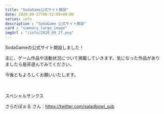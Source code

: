 ```yaml
---
title: "SodaGame公式サイト開設"
date: 2020-09-27T06:52:09+09:00
series: info
description : "SodaGame 公式サイト開設"
card : "summary_large_image"
imgUrl : "/info/2020_09_27.png"
---
```

SodaGameの公式サイト開設しました！

主に、ゲーム作品や活動状況について掲載していきます。気になった作品がありましたら是非遊んでみてください。

今後ともよろしくお願いいたします。

　

スペシャルサンクス

さらだぼぉる さん：https://twitter.com/saladbowl_sub



